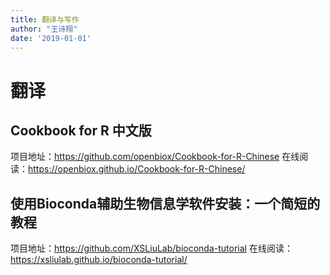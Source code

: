```yaml
---
title: 翻译与写作
author: "王诗翔"
date: '2019-01-01'
---
```


# 翻译

## Cookbook for R 中文版

项目地址：<https://github.com/openbiox/Cookbook-for-R-Chinese>
在线阅读：<https://openbiox.github.io/Cookbook-for-R-Chinese/>

## 使用Bioconda辅助生物信息学软件安装：一个简短的教程

项目地址：<https://github.com/XSLiuLab/bioconda-tutorial>
在线阅读：<https://xsliulab.github.io/bioconda-tutorial/>
